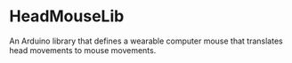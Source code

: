 # HeadMouseLib
An Arduino library that defines a wearable computer mouse that translates head movements to mouse movements.
